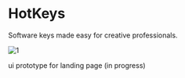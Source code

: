 # HotKeys
Software keys made easy for creative professionals.




![1](https://user-images.githubusercontent.com/90976669/212432413-0fdf3295-771e-4603-b4b1-d95d07f2c431.png)

ui prototype for landing page
(in progress)

